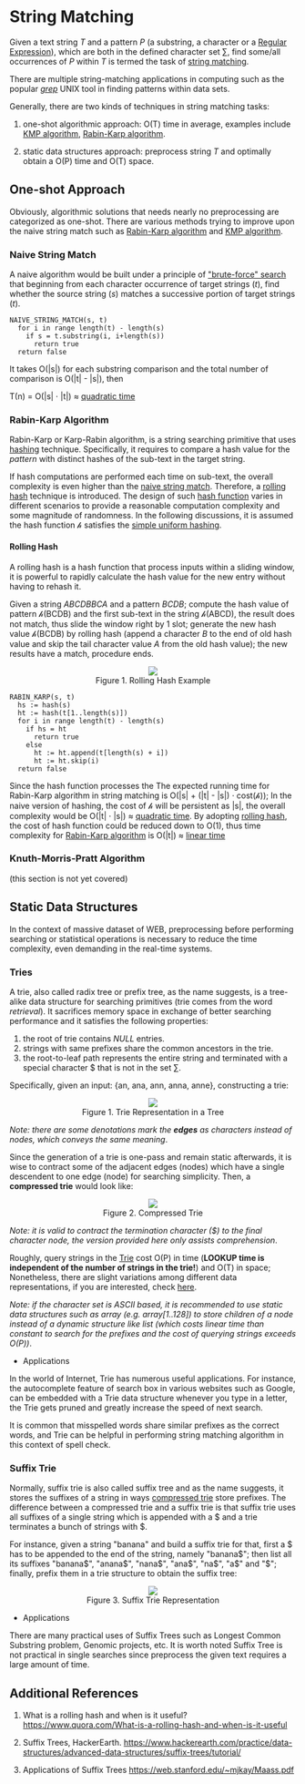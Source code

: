 # String Matching

Given a text string _T_ and a pattern _P_ (a substring, a character or a [Regular Expression](https://en.wikipedia.org/wiki/Regular_expression)), which are both in the defined character set &sum;, find some/all occurrences of _P_ within _T_ is termed the task of [string matching](#string-matching).

There are multiple string-matching applications in computing such as the popular [_grep_](https://en.wikipedia.org/wiki/Grep) UNIX tool in finding patterns within data sets.

Generally, there are two kinds of techniques in string matching tasks:

1. one-shot algorithmic approach: &Omicron;(T) time in average, examples include [KMP algorithm](#knuth-morris-pratt-algorithm), [Rabin-Karp algorithm](#rabin-karp-algorithm).

2. static data structures approach: preprocess string _T_ and optimally obtain a &Omicron;(P) time and &Omicron;(T) space.

## One-shot Approach

Obviously, algorithmic solutions that needs nearly no preprocessing are categorized as one-shot. There are various methods trying to improve upon the naive string match such as [Rabin-Karp algorithm](#rabin-karp-algorithm) and [KMP algorithm](#knuth-morris-pratt-algorithm).

### Naive String Match

A naive algorithm would be built under a principle of ["brute-force" search](https://en.wikipedia.org/wiki/Brute-force_search) that beginning from each character occurrence of target strings (_t_), find whether the source string (_s_) matches a successive portion of target strings (_t_).

```
NAIVE_STRING_MATCH(s, t)
  for i in range length(t) - length(s)
    if s = t.substring(i, i+length(s))
      return true
  return false
```

It takes &Omicron;(|s|) for each substring comparison and the total number of comparison is &Omicron;(|t| - |s|), then

&Tau;(n) = &Omicron;(|s| &sdot; |t|) &ap; [quadratic time](../asymptotic-analysis.md)

### Rabin-Karp Algorithm

Rabin-Karp or Karp-Rabin algorithm, is a string searching primitive that uses [hashing](hash-table.md) technique. Specifically, it requires to compare a hash value for the _pattern_ with distinct hashes of the sub-text in the target string.

If hash computations are performed each time on sub-text, the overall complexity is even higher than the [naive string match](#naive-string-match). Therefore, a [rolling hash](#rolling-hash) technique is introduced. The design of such [hash function](hash-table.md) varies in different scenarios to provide a reasonable computation complexity and some magnitude of randomness. In the following discussions, it is assumed the hash function &hscr; satisfies the [simple uniform hashing](hash-table.md).

#### Rolling Hash

A rolling hash is a hash function that process inputs within a sliding window, it is powerful to rapidly calculate the hash value for the new entry without having to rehash it.

Given a string _ABCDBBCA_ and a pattern _BCDB_; compute the hash value of pattern &hscr;(BCDB) and the first sub-text in the string &hscr;(ABCD), the result does not match, thus slide the window right by 1 slot; generate the new hash value &hscr;(BCDB) by rolling hash (append a character _B_ to the end of old hash value and skip the tail character value _A_ from the old hash value); the new results have a match, procedure ends.

<figure style="text-align:center">
  <img src="../images/rolling-hash.png" />
  <figcaption>Figure 1. Rolling Hash Example</figcaption>
</figure>

```
RABIN_KARP(s, t)
  hs := hash(s)
  ht := hash(t[1..length(s)])
  for i in range length(t) - length(s)
    if hs = ht
      return true
    else
      ht := ht.append(t[length(s) + i])
      ht := ht.skip(i)
  return false
```

Since the hash function processes the The expected running time for Rabin-Karp algorithm in string matching is &Omicron;(|s| + (|t| - |s|) &sdot; cost(&hscr;)); In the naive version of hashing, the cost of &hscr; will be persistent as |s|, the overall complexity would be &Omicron;(|t| &sdot; |s|) &ap; [quadratic time](../asymptotic-analysis.md). By adopting [rolling hash](#rolling-hash), the cost of hash function could be reduced down to &Omicron;(1), thus time complexity for [Rabin-Karp algorithm](#rabin-karp-algorithm) is &Omicron;(|t|) &ap; [linear time](../asymptotic-analysis.md)

### Knuth-Morris-Pratt Algorithm

(this section is not yet covered)

## Static Data Structures

In the context of massive dataset of WEB, preprocessing before performing searching or statistical operations is necessary to reduce the time complexity, even demanding in the real-time systems.

### Tries

A trie, also called radix tree or prefix tree, as the name suggests, is a tree-alike data structure for searching primitives (trie comes from the word _retrieval_). It sacrifices memory space in exchange of better searching performance and it satisfies the following properties:

1. the root of trie contains _NULL_ entries.
2. strings with same prefixes share the common ancestors in the trie.
3. the root-to-leaf path represents the entire string and terminated with a special character $ that is not in the set &sum;.

Specifically, given an input: {an, ana, ann, anna, anne}, constructing a trie:

<figure style="text-align:center">
  <img src="../images/trie_1.png" />
  <figcaption>Figure 1. Trie Representation in a Tree</figcaption>
</figure>

_Note: there are some denotations mark the **edges** as characters instead of nodes, which conveys the same meaning_.

Since the generation of a trie is one-pass and remain static afterwards, it is wise to contract some of the adjacent edges (nodes) which have a single descendent to one edge (node) for searching simplicity. Then, a **compressed trie** would look like:

<figure style="text-align:center">
  <img src="../images/trie_2.png" />
  <figcaption>Figure 2. Compressed Trie</figcaption>
</figure>

_Note: it is valid to contract the termination character ($) to the final character node, the version provided here only assists comprehension_.

Roughly, query strings in the [Trie](#tries) cost &Omicron;(P) in time (**LOOKUP time is independent of the number of strings in the trie!**) and &Omicron;(T) in space; Nonetheless, there are slight variations among different data representations, if you are interested, check [here](https://courses.csail.mit.edu/6.851/spring12/lectures/L16.pdf).

_Note: if the character set is ASCII based, it is recommended to use static data structures such as array (e.g. array[1..128]) to store children of a node instead of a dynamic structure like list (which costs linear time than constant to search for the prefixes and the cost of querying strings exceeds &Omicron;(P))_.

* Applications

In the world of Internet, Trie has numerous useful applications. For instance, the autocomplete feature of search box in various websites such as Google, can be embedded with a Trie data structure whenever you type in a letter, the Trie gets pruned and greatly increase the speed of next search.

It is common that misspelled words share similar prefixes as the correct words, and Trie can be helpful in performing string matching algorithm in this context of spell check.

### Suffix Trie

Normally, suffix trie is also called suffix tree and as the name suggests, it stores the suffixes of a string in ways [compressed trie](#tries) store prefixes. The difference between a compressed trie and a suffix trie is that suffix trie uses all suffixes of a single string which is appended with a $ and a trie terminates a bunch of strings with $.

For instance, given a string "banana" and build a suffix trie for that, first a $ has to be appended to the end of the string, namely "banana$"; then list all its suffixes "banana$", "anana$", "nana$", "ana$", "na$", "a$" and "$"; finally, prefix them in a trie structure to obtain the suffix tree:

<figure style="text-align:center">
  <img src="../images/suffix.png" />
  <figcaption>Figure 3. Suffix Trie Representation</figcaption>
</figure>

* Applications

There are many practical uses of Suffix Trees such as Longest Common Substring problem, Genomic projects, etc. It is worth noted Suffix Tree is not practical in single searches since preprocess the given text requires a large amount of time.

## Additional References

1. What is a rolling hash and when is it useful? https://www.quora.com/What-is-a-rolling-hash-and-when-is-it-useful

2. Suffix Trees, HackerEarth. https://www.hackerearth.com/practice/data-structures/advanced-data-structures/suffix-trees/tutorial/

3. Applications of Suffix Trees https://web.stanford.edu/~mjkay/Maass.pdf